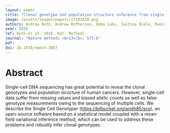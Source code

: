 ```yaml
---
layout: paper
title: "Clonal genotype and population structure inference from single-cell tumor sequencing."
image: /assets/images/papers/27183439.png
authors: Andrew Roth, Andrew McPherson, Emma Laks, Justina Biele, Damian Yap, Adrian Wan, Maia A Smith, Cydney B Nielsen, Jessica N McAlpine, Samuel Aparicio, Alexandre Bouchard-Côté, Sohrab P Shah
year: 2016
ref: Roth et al. 2016. Nat. Methods.
journal: "Nature methods <b>13</b>, 573-6"
pdf: 
doi: 10.1038/nmeth.3867
---
```


# Abstract

Single-cell DNA sequencing has great potential to reveal the clonal genotypes and population structure of human cancers. However, single-cell data suffer from missing values and biased allelic counts as well as false genotype measurements owing to the sequencing of multiple cells. We describe the Single Cell Genotyper (https://bitbucket.org/aroth85/scg), an open-source software based on a statistical model coupled with a mean-field variational inference method, which can be used to address these problems and robustly infer clonal genotypes.

